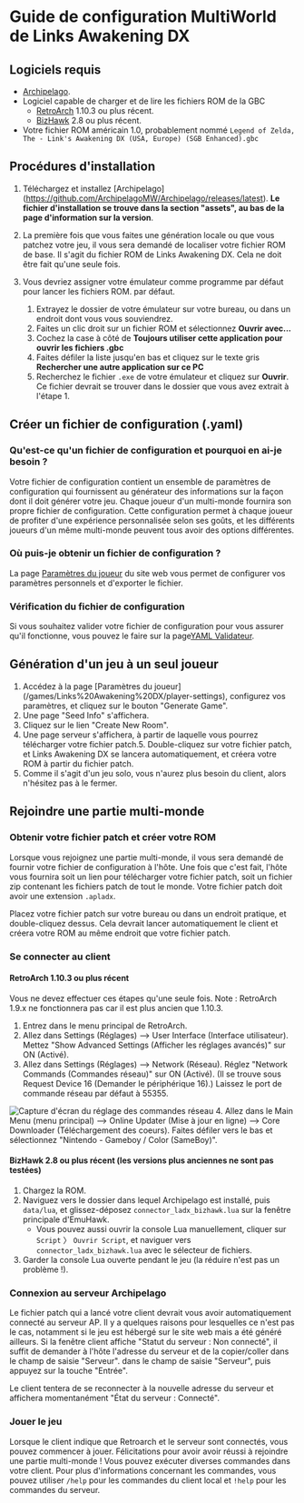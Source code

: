 # Guide de configuration MultiWorld de Links Awakening DX

## Logiciels requis

- [Archipelago](https://github.com/ArchipelagoMW/Archipelago/releases). 
- Logiciel capable de charger et de lire les fichiers ROM de la GBC
    - [RetroArch](https://retroarch.com?page=platforms) 1.10.3 ou plus récent.
    - [BizHawk](https://tasvideos.org/BizHawk) 2.8 ou plus récent.
- Votre fichier ROM américain 1.0, probablement nommé `Legend of Zelda, The - Link's Awakening DX (USA, Europe) (SGB Enhanced).gbc`

## Procédures d'installation

1. Téléchargez et installez [Archipelago] (<https://github.com/ArchipelagoMW/Archipelago/releases/latest>). **Le fichier d'installation se trouve dans la section "assets", au bas de la page d'information sur la version**.
2. La première fois que vous faites une génération locale ou que vous patchez votre jeu, il vous sera demandé de localiser votre fichier ROM de base.
   Il s'agit du fichier ROM de Links Awakening DX. Cela ne doit être fait qu'une seule fois.

3. Vous devriez assigner votre émulateur comme programme par défaut pour lancer les fichiers ROM. par défaut.

    1. Extrayez le dossier de votre émulateur sur votre bureau, ou dans un endroit dont vous vous souviendrez.
    2. Faites un clic droit sur un fichier ROM et sélectionnez **Ouvrir avec...**
    3. Cochez la case à côté de **Toujours utiliser cette application pour ouvrir les fichiers .gbc**
    4. Faites défiler la liste jusqu'en bas et cliquez sur le texte gris **Rechercher une autre application sur ce PC**
    5. Recherchez le fichier `.exe` de votre émulateur et cliquez sur **Ouvrir**. Ce fichier devrait se trouver dans le dossier que vous avez extrait à l'étape 1.

## Créer un fichier de configuration (.yaml)

### Qu'est-ce qu'un fichier de configuration et pourquoi en ai-je besoin ?

Votre fichier de configuration contient un ensemble de paramètres de configuration qui fournissent au générateur des informations sur la façon dont il doit générer votre jeu.
Chaque joueur d'un multi-monde fournira son propre fichier de configuration. Cette configuration permet à chaque joueur
de profiter d'une expérience personnalisée selon ses goûts, et les différents joueurs d'un même multi-monde peuvent tous avoir des options différentes.

### Où puis-je obtenir un fichier de configuration ?

La page [Paramètres du joueur](/games/Links%20Awakening%20DX/player-settings) du site web vous permet de configurer vos paramètres personnels et d'exporter le fichier.

### Vérification du fichier de configuration

Si vous souhaitez valider votre fichier de configuration pour vous assurer qu'il fonctionne, vous pouvez le faire sur la page[YAML Validateur](/check).

## Génération d'un jeu à un seul joueur

1. Accédez à la page [Paramètres du joueur] (/games/Links%20Awakening%20DX/player-settings), configurez vos paramètres, et cliquez sur le bouton "Generate Game".
2. Une page "Seed Info" s'affichera.
3. Cliquez sur le lien "Create New Room".
4. Une page serveur s'affichera, à partir de laquelle vous pourrez télécharger votre fichier patch.5. Double-cliquez sur votre fichier patch, et Links Awakening DX se lancera automatiquement, et créera votre ROM à partir du fichier patch.
6. Comme il s'agit d'un jeu solo, vous n'aurez plus besoin du client, alors n'hésitez pas à le fermer.

## Rejoindre une partie multi-monde

### Obtenir votre fichier patch et créer votre ROM

Lorsque vous rejoignez une partie multi-monde, il vous sera demandé de fournir votre fichier de configuration à l'hôte. Une fois que c'est fait, l'hôte vous fournira soit un lien pour télécharger votre fichier patch, soit un fichier zip contenant les fichiers patch de tout le monde. Votre fichier patch doit avoir une extension `.apladx`.

Placez votre fichier patch sur votre bureau ou dans un endroit pratique, et double-cliquez dessus. Cela devrait lancer automatiquement le client et créera votre ROM au même endroit que votre fichier patch.

### Se connecter au client

#### RetroArch 1.10.3 ou plus récent

Vous ne devez effectuer ces étapes qu'une seule fois. Note : RetroArch 1.9.x ne fonctionnera pas car il est plus ancien que 1.10.3.

1. Entrez dans le menu principal de RetroArch.
2. Allez dans Settings (Réglages) --> User Interface (Interface utilisateur). Mettez "Show Advanced Settings (Afficher les réglages avancés)" sur ON (Activé).
3. Allez dans Settings (Réglages) --> Network (Réseau). Réglez "Network Commands (Commandes réseau)" sur ON (Activé). (Il se trouve sous Request Device 16 (Demander le périphérique 16).) 
   Laissez le port de commande réseau par défaut à 55355.

![Capture d'écran du réglage des commandes réseau](/static/generated/docs/Links%20Awakening%20DX/retroarch-network-commands-fr.png)
4. Allez dans le Main Menu (menu principal) --> Online Updater (Mise à jour en ligne) --> Core Downloader (Téléchargement des coeurs). Faites défiler vers le bas et sélectionnez "Nintendo - Gameboy / Color (SameBoy)".

#### BizHawk 2.8 ou plus récent (les versions plus anciennes ne sont pas testées)

1. Chargez la ROM.
2. Naviguez vers le dossier dans lequel Archipelago est installé, puis `data/lua`, et glissez-déposez `connector_ladx_bizhawk.lua` sur la fenêtre principale d'EmuHawk.
    - Vous pouvez aussi ouvrir la console Lua manuellement, cliquer sur `Script` 〉 `Ouvrir Script`, et naviguer vers
      `connector_ladx_bizhawk.lua` avec le sélecteur de fichiers.
3. Garder la console Lua ouverte pendant le jeu (la réduire n'est pas un problème !).

### Connexion au serveur Archipelago

Le fichier patch qui a lancé votre client devrait vous avoir automatiquement connecté au serveur AP. Il y a quelques
raisons pour lesquelles ce n'est pas le cas, notamment si le jeu est hébergé sur le site web mais a été généré ailleurs. Si la fenêtre
client affiche "Statut du serveur : Non connecté", il suffit de demander à l'hôte l'adresse du serveur et de la copier/coller dans le champ de saisie "Serveur".
dans le champ de saisie "Serveur", puis appuyez sur la touche "Entrée".

Le client tentera de se reconnecter à la nouvelle adresse du serveur et affichera momentanément "État du serveur : Connecté".

### Jouer le jeu

Lorsque le client indique que Retroarch et le serveur sont connectés, vous pouvez commencer à jouer. Félicitations pour avoir
avoir réussi à rejoindre une partie multi-monde ! Vous pouvez exécuter diverses commandes dans votre client.
Pour plus d'informations concernant les commandes, vous pouvez utiliser `/help` pour les commandes du client local et `!help` pour les commandes du serveur.